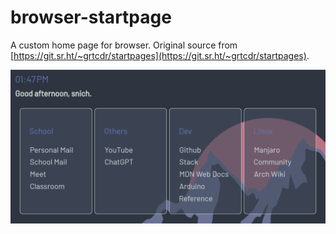 # browser-startpage

A custom home page for browser. Original source from [https://git.sr.ht/~grtcdr/startpages](https://git.sr.ht/~grtcdr/startpages).

![preview](preview.png)
